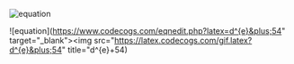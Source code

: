 ![equation]()

![equation](https://www.codecogs.com/eqnedit.php?latex=d^{e}&plus;54" target="_blank"><img src="https://latex.codecogs.com/gif.latex?d^{e}&plus;54" title="d^{e}+54)
